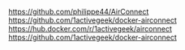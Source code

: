 https://github.com/philippe44/AirConnect
https://github.com/1activegeek/docker-airconnect
https://hub.docker.com/r/1activegeek/airconnect
https://github.com/1activegeek/docker-airconnect
